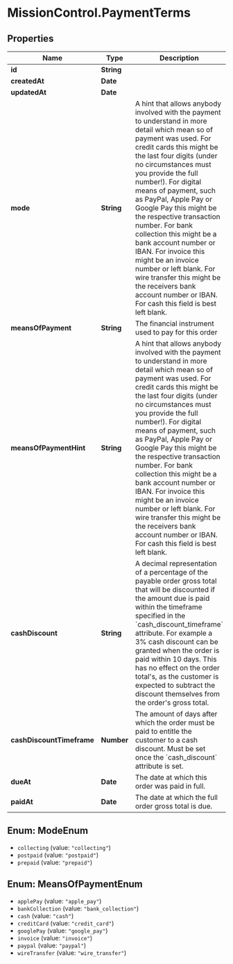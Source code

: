 # MissionControl.PaymentTerms

## Properties
Name | Type | Description | Notes
------------ | ------------- | ------------- | -------------
**id** | **String** |  | 
**createdAt** | **Date** |  | 
**updatedAt** | **Date** |  | 
**mode** | **String** | A hint that allows anybody involved with the payment to understand in more detail which mean so of payment was used. For credit cards this might be the last four digits (under no circumstances must you provide the full number!). For digital means of payment, such as PayPal, Apple Pay or Google Pay this might be the respective transaction number. For bank collection this might be a bank account number or IBAN. For invoice this might be an invoice number or left blank. For wire transfer this might be the receivers bank account number or IBAN. For cash this field is best left blank. | 
**meansOfPayment** | **String** | The financial instrument used to pay for this order | 
**meansOfPaymentHint** | **String** | A hint that allows anybody involved with the payment to understand in more detail which mean so of payment was used. For credit cards this might be the last four digits (under no circumstances must you provide the full number!). For digital means of payment, such as PayPal, Apple Pay or Google Pay this might be the respective transaction number. For bank collection this might be a bank account number or IBAN. For invoice this might be an invoice number or left blank. For wire transfer this might be the receivers bank account number or IBAN. For cash this field is best left blank. | 
**cashDiscount** | **String** | A decimal representation of a percentage of the payable order gross total that will be discounted if the amount due is paid within the timeframe specified in the &#x60;cash_discount_timeframe&#x60; attribute. For example a 3% cash discount can be granted when the order is paid within 10 days. This has no effect on the order total&#x27;s, as the customer is expected to subtract the discount themselves from the order&#x27;s gross total. | 
**cashDiscountTimeframe** | **Number** | The amount of days after which the order must be paid to entitle the customer to a cash discount. Must be set once the &#x60;cash_discount&#x60; attribute is set. | 
**dueAt** | **Date** | The date at which this order was paid in full. | 
**paidAt** | **Date** | The date at which the full order gross total is due. | 

<a name="ModeEnum"></a>
## Enum: ModeEnum

* `collecting` (value: `"collecting"`)
* `postpaid` (value: `"postpaid"`)
* `prepaid` (value: `"prepaid"`)


<a name="MeansOfPaymentEnum"></a>
## Enum: MeansOfPaymentEnum

* `applePay` (value: `"apple_pay"`)
* `bankCollection` (value: `"bank_collection"`)
* `cash` (value: `"cash"`)
* `creditCard` (value: `"credit_card"`)
* `googlePay` (value: `"google_pay"`)
* `invoice` (value: `"invoice"`)
* `paypal` (value: `"paypal"`)
* `wireTransfer` (value: `"wire_transfer"`)


